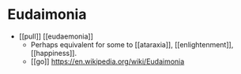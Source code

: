 # Eudaimonia

- [[pull]] [[eudaemonia]]
  - Perhaps equivalent for some to [[ataraxia]], [[enlightenment]], [[happiness]].
  - [[go]] https://en.wikipedia.org/wiki/Eudaimonia


